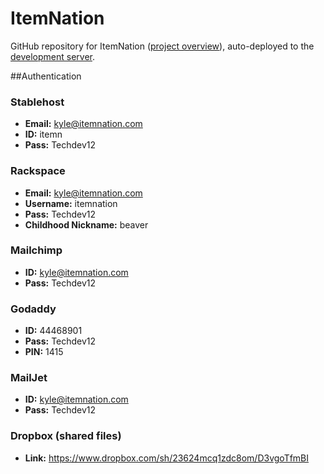 # ItemNation

GitHub repository for ItemNation ([project overview](http://youtu.be/_VT-QjDqVaw)), auto-deployed to the [development server](http://166.78.49.117/).

##Authentication

### Stablehost

* **Email:** kyle@itemnation.com
* **ID:** itemn
* **Pass:** Techdev12

### Rackspace

* **Email:** kyle@itemnation.com
* **Username:** itemnation
* **Pass:** Techdev12
* **Childhood Nickname:** beaver

### Mailchimp

* **ID:** kyle@itemnation.com
* **Pass:** Techdev12

### Godaddy

* **ID:** 44468901
* **Pass:** Techdev12
* **PIN:** 1415

### MailJet

* **ID:** kyle@itemnation.com
* **Pass:** Techdev12

### Dropbox (shared files)

* **Link:** https://www.dropbox.com/sh/23624mcq1zdc8om/D3vgoTfmBI

